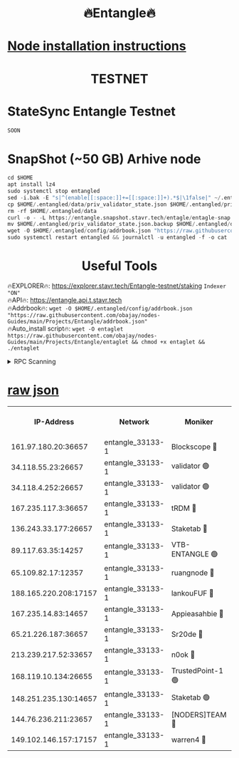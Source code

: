 <h1 align="center"> 🔥Entangle🔥</h1>

[Node installation instructions](https://github.com/obajay/nodes-Guides/tree/main/Projects/Entangle)
=

<h1 align="center"> TESTNET</h1>

# StateSync Entangle Testnet
```python
SOON
```
# SnapShot (~50 GB) Arhive node
```python
cd $HOME
apt install lz4
sudo systemctl stop entangled
sed -i.bak -E "s|^(enable[[:space:]]+=[[:space:]]+).*$|\1false|" ~/.entangled/config/config.toml
cp $HOME/.entangled/data/priv_validator_state.json $HOME/.entangled/priv_validator_state.json.backup
rm -rf $HOME/.entangled/data
curl -o - -L https://entangle.snapshot.stavr.tech/entagle/entagle-snap.tar.lz4 | lz4 -c -d - | tar -x -C $HOME/.entangled --strip-components 2
mv $HOME/.entangled/priv_validator_state.json.backup $HOME/.entangled/data/priv_validator_state.json
wget -O $HOME/.entangled/config/addrbook.json "https://raw.githubusercontent.com/obajay/nodes-Guides/main/Projects/Entangle/addrbook.json"
sudo systemctl restart entangled && journalctl -u entangled -f -o cat
```
 <h1 align="center"> Useful Tools</h1>
 
🔥EXPLORER🔥: https://explorer.stavr.tech/Entangle-testnet/staking        `Indexer "ON"` \
🔥API🔥:      https://entangle.api.t.stavr.tech \
🔥Addrbook🔥: ```wget -O $HOME/.entangled/config/addrbook.json "https://raw.githubusercontent.com/obajay/nodes-Guides/main/Projects/Entangle/addrbook.json"``` \
🔥Auto_install script🔥:  `wget -O entaglet https://raw.githubusercontent.com/obajay/nodes-Guides/main/Projects/Entangle/entaglet && chmod +x entaglet && ./entaglet`


<details>
<summary>RPC Scanning</summary>

<h2 align="center"> We scan nodes in real time every 4 hours. And we provide the final result of RPC endpoints.
We cannot influence the operation of these nodes in any way. </h2>


```python
If Voting Power is higher than 0 --> then the Node is a validator of the network and may be subject to attack and be a potential threat to the chain.
```
```python
We marked such validators with a red symbol
```

</details>

[raw json](https://rpc-check.entangt.stavr.tech/entangt/rpc-entangt-result.json)
=


<table><tr><th>IP-Address</th><th>Network</th><th>Moniker</th><th>Latest Block Height</th><th>Earliest Block Height</th><th>Catching Up</th><th>Tx Index</th><th>Voting Power</th><th>Scan Time</th></tr><tr><td>161.97.180.20:36657</td><td>entangle_33133-1</td><td>Blockscope 🔴</td><td>2340524</td><td>1</td><td>False</td><td>off</td><td>291029712369507</td><td>2024-02-24T13:40:43.473871708UTC</td></tr><tr><td>34.118.55.23:26657</td><td>entangle_33133-1</td><td>validator 🟢</td><td>2340524</td><td>1</td><td>False</td><td>on</td><td>0</td><td>2024-02-24T13:40:44.264515043UTC</td></tr><tr><td>34.118.4.252:26657</td><td>entangle_33133-1</td><td>validator 🟢</td><td>2340524</td><td>1</td><td>False</td><td>on</td><td>0</td><td>2024-02-24T13:40:44.737275294UTC</td></tr><tr><td>167.235.117.3:36657</td><td>entangle_33133-1</td><td>tRDM 🔴</td><td>2340530</td><td>1</td><td>False</td><td>on</td><td>199361661363815</td><td>2024-02-24T13:41:09.948845161UTC</td></tr><tr><td>136.243.33.177:26657</td><td>entangle_33133-1</td><td>Staketab 🔴</td><td>2340527</td><td>660001</td><td>False</td><td>on</td><td>156652022310142</td><td>2024-02-24T13:40:58.779470226UTC</td></tr><tr><td>89.117.63.35:14257</td><td>entangle_33133-1</td><td>VTB-ENTANGLE 🟢</td><td>2340525</td><td>1162001</td><td>False</td><td>off</td><td>0</td><td>2024-02-24T13:40:53.644767977UTC</td></tr><tr><td>65.109.82.17:12357</td><td>entangle_33133-1</td><td>ruangnode 🔴</td><td>2340524</td><td>1312001</td><td>False</td><td>off</td><td>524437198427822</td><td>2024-02-24T13:40:43.834734036UTC</td></tr><tr><td>188.165.220.208:17157</td><td>entangle_33133-1</td><td>lankouFUF 🔴</td><td>2340524</td><td>1910001</td><td>False</td><td>off</td><td>323198104042569</td><td>2024-02-24T13:40:47.158009817UTC</td></tr><tr><td>167.235.14.83:14657</td><td>entangle_33133-1</td><td>Appieasahbie 🔴</td><td>2340530</td><td>2042001</td><td>False</td><td>on</td><td>43255937972980681</td><td>2024-02-24T13:41:09.569147837UTC</td></tr><tr><td>65.21.226.187:36657</td><td>entangle_33133-1</td><td>Sr20de 🔴</td><td>2340524</td><td>2049001</td><td>False</td><td>off</td><td>22873694845923</td><td>2024-02-24T13:40:43.160073261UTC</td></tr><tr><td>213.239.217.52:33657</td><td>entangle_33133-1</td><td>n0ok 🔴</td><td>2340529</td><td>2240529</td><td>False</td><td>off</td><td>46594684377880008</td><td>2024-02-24T13:41:03.177627668UTC</td></tr><tr><td>168.119.10.134:26655</td><td>entangle_33133-1</td><td>TrustedPoint-1 🟢</td><td>2340530</td><td>2268001</td><td>False</td><td>off</td><td>0</td><td>2024-02-24T13:41:10.225913089UTC</td></tr><tr><td>148.251.235.130:14657</td><td>entangle_33133-1</td><td>Staketab 🟢</td><td>2340524</td><td>2272001</td><td>False</td><td>on</td><td>0</td><td>2024-02-24T13:40:42.750601744UTC</td></tr><tr><td>144.76.236.211:23657</td><td>entangle_33133-1</td><td>[NODERS]TEAM 🔴</td><td>2340526</td><td>2304001</td><td>False</td><td>off</td><td>26798644687379325</td><td>2024-02-24T13:40:56.484687266UTC</td></tr><tr><td>149.102.146.157:17157</td><td>entangle_33133-1</td><td>warren4 🔴</td><td>2340526</td><td>2327001</td><td>False</td><td>on</td><td>496618028375705</td><td>2024-02-24T13:40:56.138350150UTC</td></tr></table>
